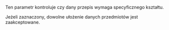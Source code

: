 Ten parametr kontroluje czy dany przepis wymaga specyficznego kształtu.

Jeżeli zaznaczony, dowolne ułożenie danych przedmiotów jest zaakceptowane.